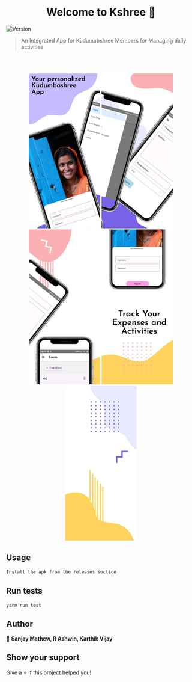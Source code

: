 <h1 align="center">Welcome to Kshree 👋</h1>
<p>
  <img alt="Version" src="https://img.shields.io/badge/version-0.0.1-blue.svg?cacheSeconds=2592000" />
</p>

> An Integrated App for Kudumabshree Members for Managing daily activities

<br>
<br>


<p float="left" align="center">
<img src="/assets/image1.jpeg" width=190 />
<img src="/assets/image2.jpeg" width=190 />
<img src="/assets/image3.jpeg" width=190 />
<img src="/assets/image4.jpeg" width=190 />
<img src="/assets/image5.jpeg" width=190 />
</p>

## Usage

```sh
Install the apk from the releases section
```

## Run tests

```sh
yarn run test
```

## Author

👤 **Sanjay Mathew, R Ashwin, Karthik Vijay**


## Show your support

Give a ⭐️ if this project helped you!
